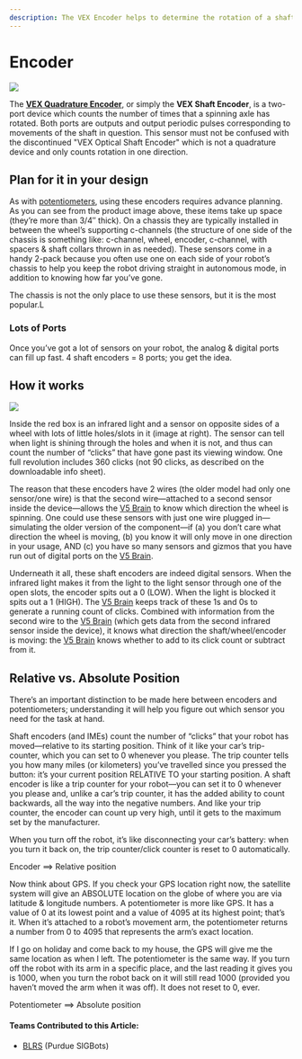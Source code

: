 ```yaml
---
description: The VEX Encoder helps to determine the rotation of a shaft.
---
```


# Encoder

![](https://phabricator.purduesigbots.com/file/data/54s75mmpwzdb65b4lgyw/PHID-FILE-jcpdq2662cm3q6ec7wk2/optical_shaft_encoder-300x300.jpeg)

The [**VEX Quadrature Encoder**](https://www.vexrobotics.com/276-2156.html), or simply the **VEX Shaft Encoder**, is a two-port device which counts the number of times that a spinning axle has rotated. Both ports are outputs and output periodic pulses corresponding to movements of the shaft in question. This sensor must not be confused with the discontinued "VEX Optical Shaft Encoder" which is not a quadrature device and only counts rotation in one direction.

## Plan for it in your design

As with [potentiometers](potentiometer.md), using these encoders requires advance planning. As you can see from the product image above, these items take up space \(they’re more than 3/4″ thick\). On a chassis they are typically installed in between the wheel’s supporting c-channels \(the structure of one side of the chassis is something like: c-channel, wheel, encoder, c-channel, with spacers & shaft collars thrown in as needed\). These sensors come in a handy 2-pack because you often use one on each side of your robot’s chassis to help you keep the robot driving straight in autonomous mode, in addition to knowing how far you’ve gone.

The chassis is not the only place to use these sensors, but it is the most popular.L

### Lots of Ports

Once you’ve got a lot of sensors on your robot, the analog & digital ports can fill up fast. 4 shaft encoders = 8 ports; you get the idea.

## How it works

[![](https://phabricator.purduesigbots.com/file/data/paq4de3gkt25tgfelzkx/PHID-FILE-lhgjpb2ysj3h7ff4s6y2/shaft_encoder_insides.png)](https://phabricator.purduesigbots.com/file/data/paq4de3gkt25tgfelzkx/PHID-FILE-lhgjpb2ysj3h7ff4s6y2/shaft_encoder_insides.png)

Inside the red box is an infrared light and a sensor on opposite sides of a wheel with lots of little holes/slots in it \(image at right\). The sensor can tell when light is shining through the holes and when it is not, and thus can count the number of “clicks” that have gone past its viewing window. One full revolution includes 360 clicks \(not 90 clicks, as described on the downloadable info sheet\).

The reason that these encoders have 2 wires \(the older model had only one sensor/one wire\) is that the second wire—attached to a second sensor inside the device—allows the [V5 Brain](../../vex-electronics/vex-v5-brain/) to know which direction the wheel is spinning. One could use these sensors with just one wire plugged in—simulating the older version of the component—if \(a\) you don’t care what direction the wheel is moving, \(b\) you know it will only move in one direction in your usage, AND \(c\) you have so many sensors and gizmos that you have run out of digital ports on the [V5 Brain](../../vex-electronics/vex-v5-brain/).

Underneath it all, these shaft encoders are indeed digital sensors. When the infrared light makes it from the light to the light sensor through one of the open slots, the encoder spits out a 0 \(LOW\). When the light is blocked it spits out a 1 \(HIGH\). The [V5 Brain](../../vex-electronics/vex-v5-brain/) keeps track of these 1s and 0s to generate a running count of clicks. Combined with information from the second wire to the [V5 Brain](../../vex-electronics/vex-v5-brain/) \(which gets data from the second infrared sensor inside the device\), it knows what direction the shaft/wheel/encoder is moving: the [V5 Brain](../../vex-electronics/vex-v5-brain/) knows whether to add to its click count or subtract from it.

## Relative vs. Absolute Position

There’s an important distinction to be made here between encoders and potentiometers; understanding it will help you figure out which sensor you need for the task at hand.

Shaft encoders \(and IMEs\) count the number of “clicks” that your robot has moved—relative to its starting position. Think of it like your car’s trip-counter, which you can set to 0 whenever you please. The trip counter tells you how many miles \(or kilometers\) you’ve travelled since you pressed the button: it’s your current position RELATIVE TO your starting position. A shaft encoder is like a trip counter for your robot—you can set it to 0 whenever you please and, unlike a car’s trip counter, it has the added ability to count backwards, all the way into the negative numbers. And like your trip counter, the encoder can count up very high, until it gets to the maximum set by the manufacturer.

When you turn off the robot, it’s like disconnecting your car’s battery: when you turn it back on, the trip counter/click counter is reset to 0 automatically.

Encoder ==&gt; Relative position

Now think about GPS. If you check your GPS location right now, the satellite system will give an ABSOLUTE location on the globe of where you are via latitude & longitude numbers. A potentiometer is more like GPS. It has a value of 0 at its lowest point and a value of 4095 at its highest point; that’s it. When it’s attached to a robot’s movement arm, the potentiometer returns a number from 0 to 4095 that represents the arm’s exact location.

If I go on holiday and come back to my house, the GPS will give me the same location as when I left. The potentiometer is the same way. If you turn off the robot with its arm in a specific place, and the last reading it gives you is 1000, when you turn the robot back on it will still read 1000 \(provided you haven’t moved the arm when it was off\). It does not reset to 0, ever.

Potentiometer ==&gt; Absolute position

#### Teams Contributed to this Article:

* [BLRS](https://purduesigbots.com/) \(Purdue SIGBots\)

